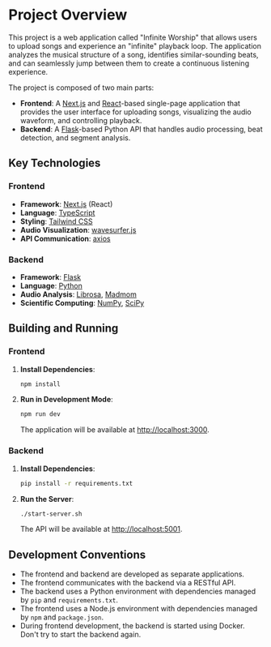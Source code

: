 # Project Overview

This project is a web application called "Infinite Worship" that allows users to upload songs and experience an "infinite" playback loop. The application analyzes the musical structure of a song, identifies similar-sounding beats, and can seamlessly jump between them to create a continuous listening experience.

The project is composed of two main parts:

*   **Frontend**: A [Next.js](https://nextjs.org/) and [React](https://reactjs.org/)-based single-page application that provides the user interface for uploading songs, visualizing the audio waveform, and controlling playback.
*   **Backend**: A [Flask](https://flask.palletsprojects.com/)-based Python API that handles audio processing, beat detection, and segment analysis.

## Key Technologies

### Frontend

*   **Framework**: [Next.js](https://nextjs.org/) (React)
*   **Language**: [TypeScript](https://www.typescriptlang.org/)
*   **Styling**: [Tailwind CSS](https://tailwindcss.com/)
*   **Audio Visualization**: [wavesurfer.js](https://wavesurfer.xyz/)
*   **API Communication**: [axios](https://axios-http.com/)

### Backend

*   **Framework**: [Flask](https://flask.palletsprojects.com/)
*   **Language**: [Python](https://www.python.org/)
*   **Audio Analysis**: [Librosa](https://librosa.org/doc/latest/index.html), [Madmom](https://madmom.readthedocs.io/en/latest/)
*   **Scientific Computing**: [NumPy](https://numpy.org/), [SciPy](https://scipy.org/)

## Building and Running

### Frontend

1.  **Install Dependencies**:
    ```bash
    npm install
    ```
2.  **Run in Development Mode**:
    ```bash
    npm run dev
    ```
    The application will be available at [http://localhost:3000](http://localhost:3000).

### Backend

1.  **Install Dependencies**:
    ```bash
    pip install -r requirements.txt
    ```
2.  **Run the Server**:
    ```bash
    ./start-server.sh
    ```
    The API will be available at [http://localhost:5001](http://localhost:5001).

## Development Conventions

*   The frontend and backend are developed as separate applications.
*   The frontend communicates with the backend via a RESTful API.
*   The backend uses a Python environment with dependencies managed by `pip` and `requirements.txt`.
*   The frontend uses a Node.js environment with dependencies managed by `npm` and `package.json`.
*   During frontend development, the backend is started using Docker. Don't try to start the backend again.
